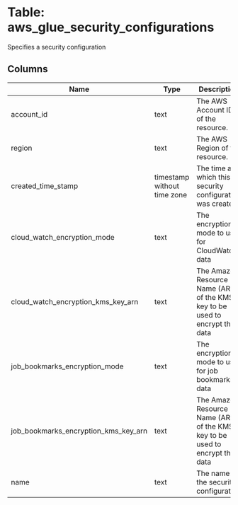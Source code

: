 
# Table: aws_glue_security_configurations
Specifies a security configuration
## Columns
| Name        | Type           | Description  |
| ------------- | ------------- | -----  |
|account_id|text|The AWS Account ID of the resource.|
|region|text|The AWS Region of the resource.|
|created_time_stamp|timestamp without time zone|The time at which this security configuration was created|
|cloud_watch_encryption_mode|text|The encryption mode to use for CloudWatch data|
|cloud_watch_encryption_kms_key_arn|text|The Amazon Resource Name (ARN) of the KMS key to be used to encrypt the data|
|job_bookmarks_encryption_mode|text|The encryption mode to use for job bookmarks data|
|job_bookmarks_encryption_kms_key_arn|text|The Amazon Resource Name (ARN) of the KMS key to be used to encrypt the data|
|name|text|The name of the security configuration|
